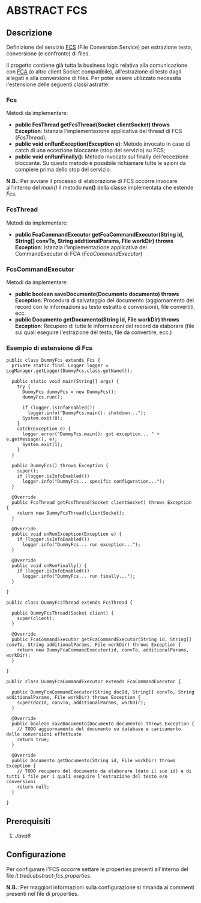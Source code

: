 # ABSTRACT FCS


## Descrizione

Definizione del servizio [FCS](https://github.com/agenziaentrateriscossione/docway-fcs) (File Conversion Service) per estrazione testo, conversione (e confronto) di files. 

Il progetto contiene già tutta la business logic relativa alla comunicazione con [FCA](https://github.com/agenziaentrateriscossione/docway-fca) (o altro client Socket compatibile), all'estrazione di testo dagli allegati e alla conversione di files. Per poter essere utilizzato necessita l'estensione delle seguenti classi astratte:

### Fcs

Metodi da implementare:

- __public FcsThread getFcsThread(Socket clientSocket) throws Exception__: Istanzia l'implementazione applicativa del thread di FCS (_FcsThread_);
- __public void onRunException(Exception e)__: Metodo invocato in caso di catch di una eccezione bloccante (stop del servizio) su FCS;
- __public void onRunFinally()__: Metodo invocato sul finally dell'eccezione bloccante. Su questo metodo è possibile richiamare tutte le azioni da compiere prima dello stop del servizio.

__N.B.__: Per avviare il processo di elaborazione di FCS occorre invocare all'interno del _main()_ il metodo __run()__ della classe implementata che estende _Fcs_.

### FcsThread

Metodi da implementare:

- __public FcaCommandExecutor getFcaCommandExecutor(String id, String[] convTo, String additionalParams, File workDir) throws Exception__: Istanzia l'implementazione applicativa del CommandExecutor di FCA (_FcaCommandExecutor_)

### FcsCommandExecutor

Metodi da implementare:

- __public boolean saveDocumento(Documento documento) throws Exception__: Procedura di salvataggio del documento (aggiornamento del record con le informazioni su testo estratto e conversioni), file convertiti, ecc.
- __public Documento getDocumento(String id, File workDir) throws Exception__: Recupero di tutte le informazioni del record da elaborare (file sui quali eseguire l'estrazione del testo, file da convertire, ecc.)

### Esempio di estensione di Fcs

```
public class DummyFcs extends Fcs {
  private static final Logger logger = LogManager.getLogger(DummyFcs.class.getName());

  public static void main(String[] args) {
    try {
      DummyFcs dummyFcs = new DummyFcs();
      dummyFcs.run();

      if (logger.isInfoEnabled())
        logger.info("DummyFcs.main(): shutdown...");
      System.exit(0);
    }
    catch(Exception e) {
      logger.error("DummyFcs.main(): got exception... " + e.getMessage(), e);
      System.exit(1);
    }
  }

  public DummyFcs() throws Exception {
    super();
    if (logger.isInfoEnabled())
      logger.info("DummyFcs... specific configuration...");
  }

  @Override
  public FcsThread getFcsThread(Socket clientSocket) throws Exception {
    return new DummyFcsThread(clientSocket);
  }

  @Override
  public void onRunException(Exception e) {
    if (logger.isInfoEnabled())
      logger.info("DummyFcs... run exception...");
  }

  @Override
  public void onRunFinally() {
    if (logger.isInfoEnabled())
      logger.info("DummyFcs... run finally...");
  }

}

```

```
public class DummyFcsThread extends FcsThread {

  public DummyFcsThread(Socket client) {
    super(client);
  }

  @Override
  public FcaCommandExecutor getFcaCommandExecutor(String id, String[] convTo, String additionalParams, File workDir) throws Exception {
    return new DummyFcaCommandExecutor(id, convTo, additionalParams, workDir);
  }

}
```

```
public class DummyFcaCommandExecutor extends FcaCommandExecutor {

  public DummyFcaCommandExecutor(String docId, String[] convTo, String additionalParams, File workDir) throws Exception {
    super(docId, convTo, additionalParams, workDir);
  }

  @Override
  public boolean saveDocumento(Documento documento) throws Exception {
    // TODO aggiornamento del documento su database e caricamento delle conversioni effettuate
    return true;
  }

  @Override
  public Documento getDocumento(String id, File workDir) throws Exception {
    // TODO recupero del documento da elaborare (dato il suo id) e di tutti i file per i quali eseguire l'estrazione del testo e/o conversioni
    return null;
  }

}
```


## Prerequisiti

1. _Java8_


## Configurazione

Per configurare l'FCS occorre settare le properties presenti all'interno del file _it.tredi.abstract-fcs.properties_. 

__N.B.__: Per maggiori informazioni sulla configurazione si rimanda ai commenti presenti nel file di properties.
